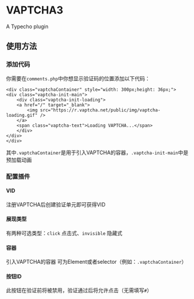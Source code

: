 # VAPTCHA3
A Typecho plugin
## 使用方法
### 添加代码
你需要在`comments.php`中你想显示验证码的位置添加以下代码：
```
<div class="vaptchaContainer" style="width: 300px;height: 36px;">
<div class="vaptcha-init-main">
    <div class="vaptcha-init-loading">
    <a href="/" target="_blank">
        <img src="https://r.vaptcha.net/public/img/vaptcha-loading.gif" />
    </a>
    <span class="vaptcha-text">Loading VAPTCHA...</span>
    </div>
</div>
</div>
```
其中`.vaptchaContainer`是用于引入VAPTCHA的容器，`.vaptcha-init-main`中是预加载动画
### 配置插件
#### VID
注册VAPTCHA后创建验证单元即可获得VID
#### 展现类型
有两种可选类型：`click` 点击式、`invisible` 隐藏式
#### 容器
引入VAPTCHA的容器
可为Element或者selector（例如：`.vaptchaContainer`）
#### 按钮ID
此按钮在验证前将被禁用，验证通过后将允许点击（无需填写`#`）